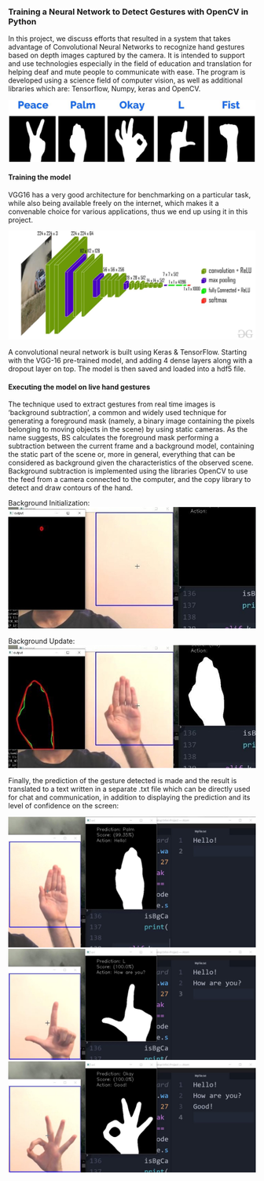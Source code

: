 ### Training a Neural Network to Detect Gestures with OpenCV in Python

In this project, we discuss efforts that resulted in a system that takes advantage of Convolutional Neural Networks to recognize hand gestures based on depth images captured by the camera. It is intended to support and use technologies especially in the field of education and translation for helping deaf and mute people to communicate with ease. The program is developed using a science field of computer vision, as well as additional libraries which are: Tensorflow, Numpy, keras and OpenCV.

![alt text](https://github.com/Hadiosj/Hand-Gesture-Recognition/blob/2c47db305b7d33c6e1950dbfdc34a39997c61a09/deliverables/gesture_names.jpg)

#### Training the model

VGG16 has a very good architecture for benchmarking on a particular task, while also being available freely on the internet, which makes it a convenable choice for various applications, thus we end up using it in this project.

![alt text](https://github.com/Hadiosj/Hand-Gesture-Recognition/blob/2c47db305b7d33c6e1950dbfdc34a39997c61a09/deliverables/VGG16.jpg)

A convolutional neural network is built using Keras & TensorFlow. Starting with the VGG-16 pre-trained model, and adding 4 dense layers along with a dropout layer on top.
The model is then saved and loaded into a hdf5 file.

#### Executing the model on live hand gestures

The technique used to extract gestures from real time images is ‘background subtraction’, a common and widely used technique for generating a foreground mask (namely, a binary image containing the pixels belonging to moving objects in the scene) by using static cameras. As the name suggests, BS calculates the foreground mask performing a subtraction between the current frame and a background model, containing the static part of the scene or, more in general, everything that can be considered as background given the characteristics of the observed scene.
Background subtraction is implemented using the libraries OpenCV to use the feed from a camera connected to the computer, and the copy library to detect and draw contours of the hand.

Background Initialization:
![alt text](https://github.com/Hadiosj/Hand-Gesture-Recognition/blob/2c47db305b7d33c6e1950dbfdc34a39997c61a09/deliverables/BG_init.jpg)

Background Update:
![alt text](https://github.com/Hadiosj/Hand-Gesture-Recognition/blob/2c47db305b7d33c6e1950dbfdc34a39997c61a09/deliverables/BG_update.jpg)

Finally, the prediction of the gesture detected is made and the result is translated to a text written in a separate .txt file which can be directly used for chat and communication, in addition to displaying the prediction and its level of confidence on the screen:

![alt text](https://github.com/Hadiosj/Hand-Gesture-Recognition/blob/2c47db305b7d33c6e1950dbfdc34a39997c61a09/deliverables/detection_1.jpg)
![alt text](https://github.com/Hadiosj/Hand-Gesture-Recognition/blob/2c47db305b7d33c6e1950dbfdc34a39997c61a09/deliverables/detection_2.jpg)
![alt text](https://github.com/Hadiosj/Hand-Gesture-Recognition/blob/2c47db305b7d33c6e1950dbfdc34a39997c61a09/deliverables/detection_3.jpg)
